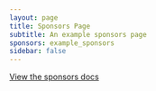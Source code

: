 ```yaml
---
layout: page
title: Sponsors Page
subtitle: An example sponsors page
sponsors: example_sponsors
sidebar: false
---
```


[View the sponsors docs](/bulma-clean-theme/docs/page-components/sponsors/)